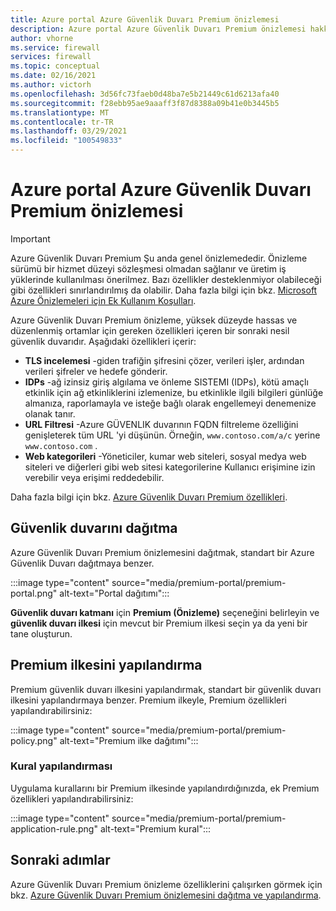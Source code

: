 ```yaml
---
title: Azure portal Azure Güvenlik Duvarı Premium önizlemesi
description: Azure portal Azure Güvenlik Duvarı Premium önizlemesi hakkında bilgi edinin.
author: vhorne
ms.service: firewall
services: firewall
ms.topic: conceptual
ms.date: 02/16/2021
ms.author: victorh
ms.openlocfilehash: 3d56fc73faeb0d48ba7e5b21449c61d6213afa40
ms.sourcegitcommit: f28ebb95ae9aaaff3f87d8388a09b41e0b3445b5
ms.translationtype: MT
ms.contentlocale: tr-TR
ms.lasthandoff: 03/29/2021
ms.locfileid: "100549833"
---
```

# <a name="azure-firewall-premium-preview-in-the-azure-portal"></a>Azure portal Azure Güvenlik Duvarı Premium önizlemesi

> [!IMPORTANT]
> Azure Güvenlik Duvarı Premium Şu anda genel önizlemededir.
> Önizleme sürümü bir hizmet düzeyi sözleşmesi olmadan sağlanır ve üretim iş yüklerinde kullanılması önerilmez. Bazı özellikler desteklenmiyor olabileceği gibi özellikleri sınırlandırılmış da olabilir. Daha fazla bilgi için bkz. [Microsoft Azure Önizlemeleri için Ek Kullanım Koşulları](https://azure.microsoft.com/support/legal/preview-supplemental-terms/).

 Azure Güvenlik Duvarı Premium önizleme, yüksek düzeyde hassas ve düzenlenmiş ortamlar için gereken özellikleri içeren bir sonraki nesil güvenlik duvarıdır. Aşağıdaki özellikleri içerir:

- **TLS incelemesi** -giden trafiğin şifresini çözer, verileri işler, ardından verileri şifreler ve hedefe gönderir.
- **IDPs** -ağ izinsiz giriş algılama ve önleme SISTEMI (IDPs), kötü amaçlı etkinlik için ağ etkinliklerini izlemenize, bu etkinlikle ilgili bilgileri günlüğe almanıza, raporlamayla ve isteğe bağlı olarak engellemeyi denemenize olanak tanır.
- **URL Filtresi** -Azure GÜVENLIK duvarının FQDN filtreleme özelliğini genişleterek tüm URL 'yi düşünün. Örneğin, `www.contoso.com/a/c` yerine `www.contoso.com` .
- **Web kategorileri** -Yöneticiler, kumar web siteleri, sosyal medya web siteleri ve diğerleri gibi web sitesi kategorilerine Kullanıcı erişimine izin verebilir veya erişimi reddedebilir.

Daha fazla bilgi için bkz. [Azure Güvenlik Duvarı Premium özellikleri](premium-features.md).

## <a name="deploy-the-firewall"></a>Güvenlik duvarını dağıtma

Azure Güvenlik Duvarı Premium önizlemesini dağıtmak, standart bir Azure Güvenlik Duvarı dağıtmaya benzer.

:::image type="content" source="media/premium-portal/premium-portal.png" alt-text="Portal dağıtımı":::

**Güvenlik duvarı katmanı** için **Premium (Önizleme)** seçeneğini belirleyin ve **güvenlik duvarı ilkesi** için mevcut bir Premium ilkesi seçin ya da yeni bir tane oluşturun.

## <a name="configure-the-premium-policy"></a>Premium ilkesini yapılandırma

Premium güvenlik duvarı ilkesini yapılandırmak, standart bir güvenlik duvarı ilkesini yapılandırmaya benzer. Premium ilkeyle, Premium özellikleri yapılandırabilirsiniz:

:::image type="content" source="media/premium-portal/premium-policy.png" alt-text="Premium ilke dağıtımı":::

### <a name="rule-configuration"></a>Kural yapılandırması

Uygulama kurallarını bir Premium ilkesinde yapılandırdığınızda, ek Premium özellikleri yapılandırabilirsiniz:

:::image type="content" source="media/premium-portal/premium-application-rule.png" alt-text="Premium kural":::

## <a name="next-steps"></a>Sonraki adımlar

Azure Güvenlik Duvarı Premium önizleme özelliklerini çalışırken görmek için bkz. [Azure Güvenlik Duvarı Premium önizlemesini dağıtma ve yapılandırma](premium-deploy.md).